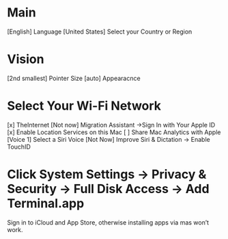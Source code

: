 # Main
[English] Language
[United States] Select your Country or Region
# Vision
[2nd smallest] Pointer Size
[auto] Appearacnce
# Select Your Wi-Fi Network
[x] TheInternet
[Not now] Migration Assistant
->Sign In with Your Apple ID
[x] Enable Location Services on this Mac
[ ] Share Mac Analytics with Apple
[Voice 1] Select a Siri Voice
[Not Now] Improve Siri & Dictation
-> Enable TouchID

# Click System Settings -> Privacy & Security -> Full Disk Access -> Add Terminal.app


Sign in to iCloud and App Store, otherwise installing apps via mas won’t work.